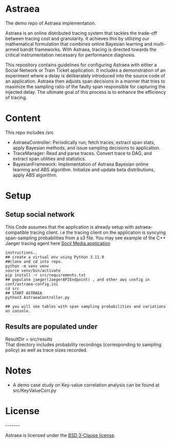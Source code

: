 # Astraea
The demo repo of Astraea implementation. 

Astraea is an online distributed tracing system that tackles the trade-off between tracing cost and granularity. It achieves this by utilizing our mathematical formulation that combines online Bayesian learning and multi-armed bandit frameworks. With Astraea, tracing is directed towards the critical instrumentation necessary for performance diagnosis. 

This repository contains guidelines for configuring Astraea with either a Social Network or Train Ticket application. It includes a demonstration of an experiment where a delay is deliberately introduced into the source code of an application. Astraea then adjusts span decisions in a manner that tries to maximize the sampling ratio of the faulty span responsible for capturing the injected delay. The ultimate goal of this process is to enhance the efficiency of tracing.

# Content
This repo includes /src 
- AstraeaController: Periodically run; fetch traces, extract span stats, apply Bayesian methods, and issue sampling decisions to application. 
- TraceManager: Read and parse traces. Convert trace to DAG, and extract span utilities and statistics. 
- BayesianFramework: Implementation of Astraea Bayesian online learning and ABS algorithm. Initialize and update beta distributions, apply ABS algorithm. 



# Setup 

## Setup social network
This Code assumes that the application is already setup with astraea-compatible tracing client. i.e the tracing client
on the application is syncying span-sampling probabilities from a s3 file.
You may see example of the C++ Jaeger tracing agent here [Socil Media application](https://github.com/syedmohdqasim/DeathStarBench/blob/master/socialNetwork/docker/thrift-microservice-deps/cpp/Tracer.cpp)
```console
instructions..
## create a virtual env using Python 3.11.9
##clone and cd into repo.
python -m venv venv
source venv/bin/activate
pip install -r src/requirements.txt
## populate jaeger(JaegerAPIEndpoint) , and other aws config in conf/astraea-config.ini
cd src
## START ASTRAEA
python3 AstraeaController.py

## you will see tables with span sampling probabilities and variations on console.
```

## Results are populated under 
ResultDir = src/results <br />
That directory includes probability recordings (corresponding to sampling policy) as well as trace sizes recorded.


# Notes

- A demo case study on Key-value correlation analysis can be found at src/KeyValueCorr.py  <br />


# License
<!-- License -->
------- <br />

Astraea is licensed under the [BSD 3-Clause license](https://github.com/mtoslalibu/astraea/blob/master/LICENSE).
